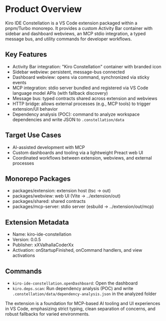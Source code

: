 # Product Overview

Kiro IDE Constellation is a VS Code extension packaged within a pnpm/Turbo monorepo. It provides a custom Activity Bar container with sidebar and dashboard webviews, an MCP stdio integration, a typed message bus, and utility commands for developer workflows.

## Key Features
- Activity Bar integration: "Kiro Constellation" container with branded icon
- Sidebar webview: persistent, message-bus connected
- Dashboard webview: opens via command, synchronized via sticky events
- MCP integration: stdio server bundled and registered via VS Code language model APIs (with fallback discovery)
- Message bus: typed contracts shared across extension and webviews
- HTTP bridge: allows external processes (e.g., MCP tools) to trigger extension/UI behavior
- Dependency analysis (POC): command to analyze workspace dependencies and write JSON to `.constellation/data`

## Target Use Cases
- AI-assisted development with MCP
- Custom dashboards and tooling via a lightweight Preact web UI
- Coordinated workflows between extension, webviews, and external processes

## Monorepo Packages
- packages/extension: extension host (tsc → out)
- packages/webview: web UI (Vite → ../extension/out)
- packages/shared: shared contracts
- packages/mcp-server: stdio server (esbuild → ../extension/out/mcp)

## Extension Metadata
- Name: kiro-ide-constellation
- Version: 0.0.5
- Publisher: xXValhallaCoderXx
- Activation: onStartupFinished, onCommand handlers, and view activations

## Commands
- `kiro-ide-constellation.openDashboard`: Open the dashboard
- `kiro.deps.scan`: Run dependency analysis (POC) and write `.constellation/data/dependency-analysis.json` in the analyzed folder

The extension is a foundation for MCP-based AI tooling and UI experiences in VS Code, emphasizing strict typing, clean separation of concerns, and robust fallbacks for varied environments.
